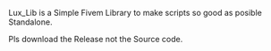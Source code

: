 Lux_Lib is a Simple Fivem Library to make scripts so good as posible Standalone.

Pls download the Release not the Source code.
